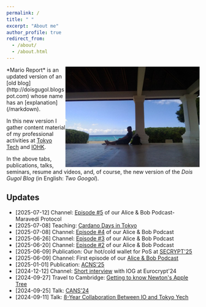 ```yaml
---
permalink: /
title: " "
excerpt: "About me"
author_profile: true
redirect_from: 
  - /about/
  - /about.html
---
```


<img style="float:right" src="/images/curacao-fc.jpg" width="350">
*Mario Report* is an updated version of an [old blog](http://doisgugol.blogspot.com) whose name has an [explanation](/markdown).  

In this new  version I gather content material of my professional activities at [Tokyo Tech](https://www.titech.ac.jp) and [IOHK](https://iohk.io). 

In the above tabs,  publications, talks, seminars, resume and videos, and, of course, the new version of the *Dois Gugol Blog* (in English: *Two Googol*).



Updates
-----
- [2025-07-12] Channel: [Episode #5](/portfolio/2025-07-11-AIPodcast-5/) of our Alice & Bob Podcast- Maravedí Protocol
- [2025-07-08] Teaching: [Cardano Days in Tokyo](/teaching/2025-07-08-CardanoDays/)
- [2025-07-08] Channel: [Episode #4](/portfolio/2025-07-08-AIPodcast-4/) of our Alice & Bob Podcast
- [2025-06-26] Channel: [Episode #3](/portfolio/2025-06-26-AIPodcast-3/) of our Alice & Bob Podcast
- [2025-06-20] Channel: [Episode #2](/portfolio/2025-06-20-AIPodcast-two/) of our Alice & Bob Podcast
- [2025-06-09] Publication: Our hot/cold wallet for PoS at [SECRYPT'25](/publication/2025-06-09-HotColdWallet-Secrypt)
- [2025-06-09] Channel: First episode of our [Alice & Bob Podcast](/portfolio/2025-06-09-AIPodcast/)
- [2025-01-01] Publication: [ACNS'25](/publication/2025-01-01-MELCOIN)
- [2024-12-12] Channel: [Short interview](/portfolio/2024-12-12-talk) with IOG at Eurocrypt'24
- [2024-09-27] Travel to Cambridge: [Getting to know Newton's Apple Tree](/talks/2024-09-27-talk)
- [2024-09-25] Talk: [CANS'24](/talks/2024-09-25-talk)
- [2024-09-11] Talk: [8-Year Collaboration Between IO and Tokyo Yech](/talks/2024-09-11-talk)



<!--
- [2024-07-02] Publication: [SCN'24](/publication/2024-07-02-SCN-MUSEN)
- [2024-06-17] Publication: [CANS'24](/publication/2024-06-17-CANS24-Audit-Hydra)
- [2024-03-14] Book contribution: [Blockchains: A Handbook on Fundamentals, Platforms and Applications](/publication/2024-03-14-PoS-Book)
- [2024-01-11] Publication: [ACNS'24](/publication/2024-01-11-ACNS2024-Contact-tracing)
- [2023-12-27] Talk: [IEEE ISPA](/talks/2023-12-27-talk) and Best Paper Award
- [2023-08-13] Talk: [NSS'223 Presentation](/talks/2023-08-14-talk)
- [2023-07-31] Talk: [Africacrypt'23 Presentation](/talks/2023-07-31-talk)
- [2023-07-06] Publication: [NSS'23](/publication/2023-07-06-NSS2023-Deep-learning-pow)
- [2023-06-23] Publication: [Africacrypt'23](/publication/2023-07-19-AFRICACRYPT2023-Maravedi)
- [2023-02-19] Publication: [FC'23](/publication/2023-02-19-FC2023-Interhead)
- [2023-02-08] Talk: [Talk Show at Kyodai](/talks/2023-02-08-talk)
- [2023-01-24] Presentation: [SCIS'23](/talks/2023-01-24-talk)
- [2022-12-02] Talk: [Panel at Brazilian Embassy](/talks/2022-12-02-talk)
- [2022-11-27] Publication: [ICISC'22 Presentation](/publication/2022-12-02-ICISC-WOTSwana)
- [2022-11-27] Publication: [ICISC'22 Presentation](/publication/2022-11-30-ICISC-Reputation)
- [2022-09-16] Talk: [Research Summit in Edinburgh](/talks/2022-09-16-talk)
- [2022-07-14] Publication: [MARBLE'22 Presentation](/publication/2022-07-14-MARBLE-Interhead)
- [2022-07-12] Publication: [MARBLE'22 Presentation](/publication/2022-07-12-MARBLE-Sleeve)
- [2022-07-11] Publication: [SECRYPT'22 Presentation](/publication/2022-07-11-SECRYPT)
- [2021-06-21] Channel: [ACNS'21 Presentation](/portfolio/2021-06-21-ACNS/)
- [2021-03-30] Channel: [FC'21 Presentation](/portfolio/2021-03-05-FC/)
- [2021-03-30] Channel: [CANS'20 Presentation](/portfolio/2020-12-15-CANS2020/)
- [2021-03-22] Publication: [ACNS'21](/publication/2021-03-22-ACNS)
- [2021-03-05] Publication: [FC'21](/publication/2021-03-05-FC)
- [2021-02-18] Publication: [ICBC'21](/publication/2021-02-18-ICBC)
- [2020-12-15] Publication: [CANS'20](/publication/2020-12-15-virtualchannelsCANS)
- [2020-09-18] Channel: [SCN2020 Video](/portfolio/2020-09-14-SCN/)
- [2020-09-18] Channel: [University of Pelotas](/portfolio/2020-06-21-federal/)
- [2020-09-14] Publication: [Account Management in PoS](/publication/2020-09-14-account-management)
- [2020-09-10] Seminar: [Atomic Multi-channels Updates](/teaching/2020-09-10-atomic-multi-channels)
- [2020-08-06] Seminar: [More Anonymous Credential](/teaching/2020-08-06-ACS-Variants)
- [2020-07-30] Seminar: [Eltoo](/teaching/2020-07-30-Eltoo)
- [2020-07-21] Talk: [UFPel Seminar](/talks/2020-07-21-talk)
- [2020-07-16] Seminar: [ACS Revisited](/teaching/2020-07-16-ACS-revisited)
- [2020-07-09] Seminar: [MPC made easy](/teaching/2020-07-09-MPC-Easy)
- [2020-07-03] Talk: [Cardano Summit](/talks/2020-07-03-talk)
- [2020-06-18] Seminar: [Time Lock Puzzles](/teaching/2020-06-18-time-lock-puzzle)
- [2020-06-11] Seminar: [Anonymity in IBE](/teaching/2020-06-11-ibe)
- [2020-06-04] Seminar: [Anonymity in Credentials and Ring Signatures](/teaching/2020-06-04-anonymity)
- [2020-05-28] Seminar: [Stake Pools](/teaching/2020-05-28-stakepool)
- [2020-05-21] Seminar: [Anonymous Credential](/teaching/2020-05-21-credentials)
- [2020-05-13] Seminar: [Decentralized IDs](/teaching/2020-05-13-DID)
- [2020-05-05] Course: [Blockchain Course](/teaching/2020-05-05-spring-teaching-1)
- [2020-04-27] Seminar: [Hail Hydra](/teaching/2020-04-27)
- [2020-04-20] Seminar: [Extended UTXO Model](/teaching/2020-04-20)
- [2020-04-07] Blog: [Chat with the Brazilian Embassy in Tokyo](/posts/2020/04/Embassy/)
- [2020-03-10/17] Seminar: [(Weighted) Threshold Signatures](/teaching/2020-03-10)
- [2020-03-03] Seminar: [Anonymous Multi-hop Locks](/teaching/2020-03-03)
- [2020-02-18] Seminar: [Designing Collaterals](/teaching/2020-02-18)!
- [2020-02-18] Blog: [FC](/posts/2020/02/FC/) in Kota Kinabalu
- [2020-01-28] Blog: SCIS in [高知](/posts/2020/01/kochi-scis/)!
- [2020-01-02] Blog: Happy New Year! [Happy 2020!](/posts/2020/01/New Year!/)
- [2019-10-01] [Interview](/portfolio/2019-10-01-portfolio/) for Cardano Effect
- [2019-04-20] [Guest Lecture](/talks/2019-04-20-talk) at University of Washington
- [2019-04-16] Blog: [Golf](/posts/2019/04/IOHKGolf/)!
- [2019-04-15] [Presentation](/talks/2019-04-15-talk) at IOHK Summit in Miami
-[2019-02-05] Attended the [Stanford Blockchain Workshop](/posts/2019/02/stanford/)
- [2019-01-25] Our group had five presentations at [SCIS 2019](/talks/2019-01-25-talk)
- [2019-01-22]  Panel on cutting edge research on [Binance Event](/talks/2019-01-22-talk)
- [2018-08-15] Presentation at [Crypto 2018 Rump Session](/portfolio/2018-08-15-portfolio/)-->
